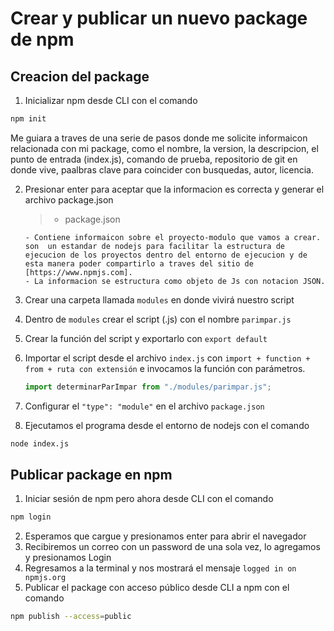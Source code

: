# Crear y publicar un nuevo package de npm

## Creacion del package

1. Inicializar npm desde CLI con el comando

```sh
npm init
```

Me guiara a traves de una serie de pasos donde me solicite informaicon relacionada con mi package, como el nombre, la version, la descripcion, el punto de entrada (index.js), comando de prueba, repositorio de git en donde vive, paalbras clave para coincider con busquedas, autor, licencia.

2.  Presionar enter para aceptar que la informacion es correcta y generar el archivo package.json

    > - package.json

        - Contiene informaicon sobre el proyecto-modulo que vamos a crear. son  un estandar de nodejs para facilitar la estructura de ejecucion de los proyectos dentro del entorno de ejecucion y de esta manera poder compartirlo a traves del sitio de [https://www.npmjs.com].
        - La informacion se estructura como objeto de Js con notacion JSON.

3.  Crear una carpeta llamada `modules` en donde vivirá nuestro script
4.  Dentro de `modules` crear el script (.js) con el nombre `parimpar.js`
5.  Crear la función del script y exportarlo con `export default`
6.  Importar el script desde el archivo `index.js` con `import + function + from + ruta con extensión` e invocamos la función con parámetros.
    ```javascript
    import determinarParImpar from "./modules/parimpar.js";
    ```
7.  Configurar el `"type": "module"` en el archivo `package.json`
8.  Ejecutamos el programa desde el entorno de nodejs con el comando

```sh
node index.js
```

## Publicar package en npm

1. Iniciar sesión de npm pero ahora desde CLI con el comando

```sh
npm login
```

2. Esperamos que cargue y presionamos enter para abrir el navegador
3. Recibiremos un correo con un password de una sola vez, lo agregamos y presionamos Login
4. Regresamos a la terminal y nos mostrará el mensaje `logged in on npmjs.org`
5. Publicar el package con acceso público desde CLI a npm con el comando

```sh
npm publish --access=public
```
